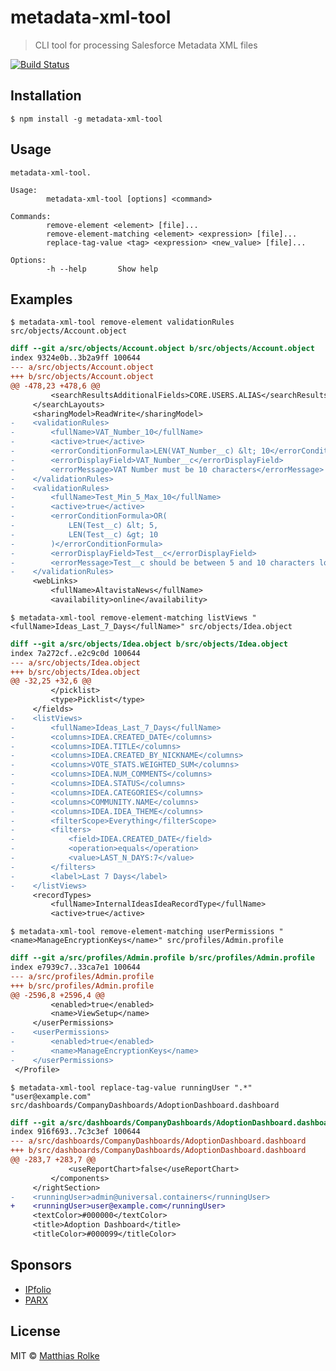 # metadata-xml-tool

> CLI tool for processing Salesforce Metadata XML files

[![Build Status](https://travis-ci.org/amtrack/metadata-xml-tool.svg?branch=master)](https://travis-ci.org/amtrack/metadata-xml-tool)

## Installation

```console
$ npm install -g metadata-xml-tool
```

## Usage

```text
metadata-xml-tool.

Usage:
        metadata-xml-tool [options] <command>

Commands:
        remove-element <element> [file]...
        remove-element-matching <element> <expression> [file]...
        replace-tag-value <tag> <expression> <new_value> [file]...

Options:
        -h --help       Show help
```

## Examples

`$ metadata-xml-tool remove-element validationRules src/objects/Account.object`

```diff
diff --git a/src/objects/Account.object b/src/objects/Account.object
index 9324e0b..3b2a9ff 100644
--- a/src/objects/Account.object
+++ b/src/objects/Account.object
@@ -478,23 +478,6 @@
         <searchResultsAdditionalFields>CORE.USERS.ALIAS</searchResultsAdditionalFields>
     </searchLayouts>
     <sharingModel>ReadWrite</sharingModel>
-    <validationRules>
-        <fullName>VAT_Number_10</fullName>
-        <active>true</active>
-        <errorConditionFormula>LEN(VAT_Number__c) &lt; 10</errorConditionFormula>
-        <errorDisplayField>VAT_Number__c</errorDisplayField>
-        <errorMessage>VAT Number must be 10 characters</errorMessage>
-    </validationRules>
-    <validationRules>
-        <fullName>Test_Min_5_Max_10</fullName>
-        <active>true</active>
-        <errorConditionFormula>OR(
-            LEN(Test__c) &lt; 5,
-            LEN(Test__c) &gt; 10
-        )</errorConditionFormula>
-        <errorDisplayField>Test__c</errorDisplayField>
-        <errorMessage>Test__c should be between 5 and 10 characters long</errorMessage>
-    </validationRules>
     <webLinks>
         <fullName>AltavistaNews</fullName>
         <availability>online</availability>
```

`$ metadata-xml-tool remove-element-matching listViews "<fullName>Ideas_Last_7_Days</fullName>" src/objects/Idea.object`

```diff
diff --git a/src/objects/Idea.object b/src/objects/Idea.object
index 7a272cf..e2c9c0d 100644
--- a/src/objects/Idea.object
+++ b/src/objects/Idea.object
@@ -32,25 +32,6 @@
         </picklist>
         <type>Picklist</type>
     </fields>
-    <listViews>
-        <fullName>Ideas_Last_7_Days</fullName>
-        <columns>IDEA.CREATED_DATE</columns>
-        <columns>IDEA.TITLE</columns>
-        <columns>IDEA.CREATED_BY_NICKNAME</columns>
-        <columns>VOTE_STATS.WEIGHTED_SUM</columns>
-        <columns>IDEA.NUM_COMMENTS</columns>
-        <columns>IDEA.STATUS</columns>
-        <columns>IDEA.CATEGORIES</columns>
-        <columns>COMMUNITY.NAME</columns>
-        <columns>IDEA.IDEA_THEME</columns>
-        <filterScope>Everything</filterScope>
-        <filters>
-            <field>IDEA.CREATED_DATE</field>
-            <operation>equals</operation>
-            <value>LAST_N_DAYS:7</value>
-        </filters>
-        <label>Last 7 Days</label>
-    </listViews>
     <recordTypes>
         <fullName>InternalIdeasIdeaRecordType</fullName>
         <active>true</active>
```

`$ metadata-xml-tool remove-element-matching userPermissions "<name>ManageEncryptionKeys</name>" src/profiles/Admin.profile`

```diff
diff --git a/src/profiles/Admin.profile b/src/profiles/Admin.profile
index e7939c7..33ca7e1 100644
--- a/src/profiles/Admin.profile
+++ b/src/profiles/Admin.profile
@@ -2596,8 +2596,4 @@
         <enabled>true</enabled>
         <name>ViewSetup</name>
     </userPermissions>
-    <userPermissions>
-        <enabled>true</enabled>
-        <name>ManageEncryptionKeys</name>
-    </userPermissions>
 </Profile>
```

`$ metadata-xml-tool replace-tag-value runningUser ".*" "user@example.com" src/dashboards/CompanyDashboards/AdoptionDashboard.dashboard`

```diff
diff --git a/src/dashboards/CompanyDashboards/AdoptionDashboard.dashboard b/src/dashboards/CompanyDashboards/AdoptionDashboard.dashboard
index 916f693..7c3c3ef 100644
--- a/src/dashboards/CompanyDashboards/AdoptionDashboard.dashboard
+++ b/src/dashboards/CompanyDashboards/AdoptionDashboard.dashboard
@@ -283,7 +283,7 @@
             <useReportChart>false</useReportChart>
         </components>
     </rightSection>
-    <runningUser>admin@universal.containers</runningUser>
+    <runningUser>user@example.com</runningUser>
     <textColor>#000000</textColor>
     <title>Adoption Dashboard</title>
     <titleColor>#000099</titleColor>
```

## Sponsors

* [IPfolio](http://www.ipfolio.com)
* [PARX](http://www.parx.com)

## License

MIT © [Matthias Rolke](mailto:mr.amtrack@gmail.com)
